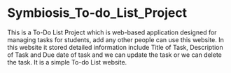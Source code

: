 # Symbiosis_To-do_List_Project
This is a To-Do List Project which is web-based application designed for managing tasks for students, add any other people can use this website. In this website it stored detailed information include Title of Task, Description of Task and Due date of task and we can update the task or we can delete the task. It is a simple To-do List website.
